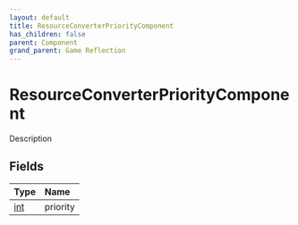 ```yaml
---
layout: default
title: ResourceConverterPriorityComponent
has_children: false
parent: Component
grand_parent: Game Reflection
---
```

# ResourceConverterPriorityComponent
Description 

## Fields

| Type | Name |
|:----------|:--------------|
| [int](/riftbreaker-wiki/docs/game-reflection/enums/int/) | priority |

